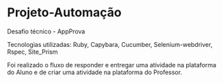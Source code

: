 # Projeto-Automação

Desafio técnico - AppProva

Tecnologias utilizadas:
Ruby, 
Capybara, 
Cucumber, 
Selenium-webdriver, 
Rspec, 
Site_Prism


Foi realizado o fluxo de responder e entregar uma atividade na plataforma do Aluno e de criar uma atividade na plataforma do Professor.
